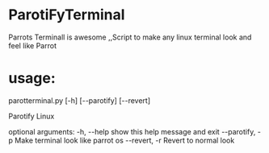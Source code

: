 # ParotiFyTerminal
Parrots Terminall is awesome ,,Script to make any linux terminal look and feel like Parrot

# usage:

parotterminal.py [-h] [--parotify] [--revert]

Parotify Linux

optional arguments:
  -h, --help      show this help message and exit
  --parotify, -p  Make terminal look like parrot os
  --revert, -r    Revert to normal look
